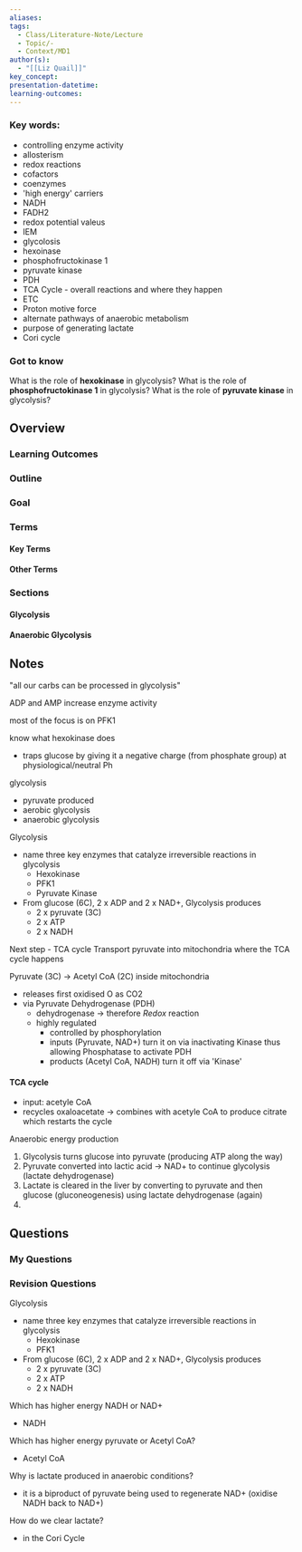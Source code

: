 ```yaml
---
aliases: 
tags:
  - Class/Literature-Note/Lecture
  - Topic/-
  - Context/MD1
author(s):
  - "[[Liz Quail]]"
key_concept: 
presentation-datetime: 
learning-outcomes:
---
```


### Key words:
- controlling enzyme activity
- allosterism
- redox reactions
- cofactors
- coenzymes
- 'high energy' carriers
- NADH
- FADH2
- redox potential valeus
- IEM
- glycolosis
- hexoinase
- phosphofructokinase 1
- pyruvate kinase
- PDH
- TCA Cycle - overall reactions and where they happen
- ETC
- Proton motive force
- alternate pathways of anaerobic metabolism
- purpose of generating lactate
- Cori cycle





### Got to know

What is the role of **hexokinase** in glycolysis?
What is the role of **phosphofructokinase 1** in glycolysis?
What is the role of **pyruvate kinase** in glycolysis?





## Overview
### Learning Outcomes

### Outline

### Goal

### Terms
#### Key Terms

#### Other Terms

### Sections

#### Glycolysis
#### Anaerobic Glycolysis

## Notes

"all our carbs can be processed in glycolysis"

ADP and AMP increase enzyme activity

most of the focus is on PFK1

know what hexokinase does
- traps glucose by giving it a negative charge (from phosphate group) at physiological/neutral Ph

glycolysis
- pyruvate produced
- aerobic glycolysis
- anaerobic glycolysis


Glycolysis
- name three key enzymes that catalyze irreversible reactions in glycolysis
	- Hexokinase
	- PFK1
	- Pyruvate Kinase
- From glucose (6C), 2 x ADP and 2 x NAD+, Glycolysis produces 
	- 2 x pyruvate (3C)
	- 2 x ATP
	- 2 x NADH

Next step - TCA cycle
Transport pyruvate into mitochondria where the TCA cycle happens

Pyruvate (3C) -> Acetyl CoA (2C) inside mitochondria
- releases first oxidised O as CO2
- via Pyruvate Dehydrogenase (PDH)
	- dehydrogenase -> therefore *Redox* reaction
	- highly regulated
		- controlled by phosphorylation
		- inputs (Pyruvate, NAD+) turn it on via inactivating Kinase thus allowing Phosphatase to activate PDH
		- products (Acetyl CoA, NADH) turn it off via 'Kinase' 
#### TCA cycle
- input: acetyle CoA
- recycles oxaloacetate -> combines with acetyle CoA to produce citrate which restarts the cycle

Anaerobic energy production
1. Glycolysis turns glucose into pyruvate (producing ATP along the way)
2. Pyruvate converted into lactic acid -> NAD+ to continue glycolysis (lactate dehydrogenase)
3. Lactate is cleared in the liver by converting to pyruvate and then glucose (gluconeogenesis) using lactate dehydrogenase (again)
4. 
## Questions

### My Questions
### Revision Questions

Glycolysis
- name three key enzymes that catalyze irreversible reactions in glycolysis
	- Hexokinase
	- PFK1
- From glucose (6C), 2 x ADP and 2 x NAD+, Glycolysis produces 
	- 2 x pyruvate (3C)
	- 2 x ATP
	- 2 x NADH

Which has higher energy NADH or NAD+
- NADH

Which has higher energy pyruvate or Acetyl CoA?
- Acetyl CoA


Why is lactate produced in anaerobic conditions?
- it is a biproduct of pyruvate being used to regenerate NAD+ (oxidise NADH back to NAD+)

How do we clear lactate? 
- in the Cori Cycle